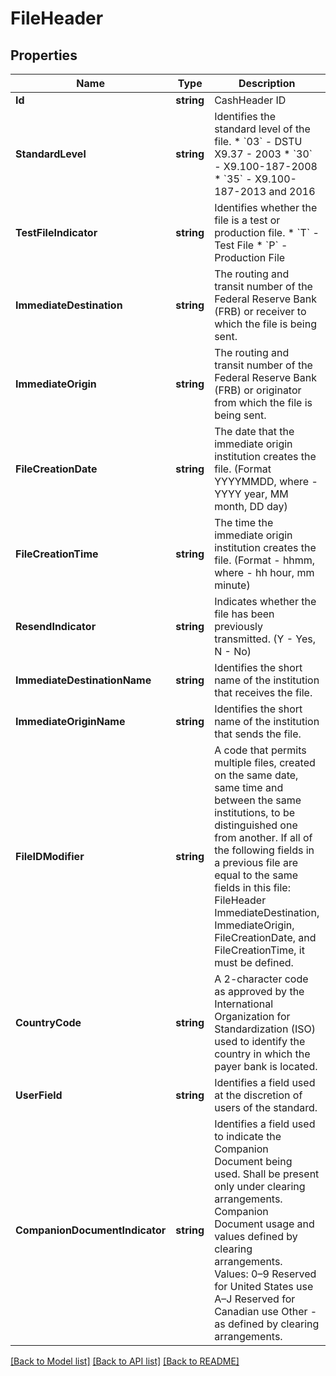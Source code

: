 # FileHeader

## Properties
Name | Type | Description | Notes
------------ | ------------- | ------------- | -------------
**Id** | **string** | CashHeader ID | [optional] 
**StandardLevel** | **string** | Identifies the standard level of the file.  * &#x60;03&#x60; - DSTU X9.37 - 2003 * &#x60;30&#x60; - X9.100-187-2008 * &#x60;35&#x60; - X9.100-187-2013 and 2016  | 
**TestFileIndicator** | **string** | Identifies whether the file is a test or production file.  * &#x60;T&#x60; - Test File * &#x60;P&#x60; - Production File  | 
**ImmediateDestination** | **string** | The routing and transit number of the Federal Reserve Bank (FRB) or receiver to which the file is being sent.  | 
**ImmediateOrigin** | **string** | The routing and transit number of the Federal Reserve Bank (FRB) or originator from which the file is being sent.  | 
**FileCreationDate** | **string** | The date that the immediate origin institution creates the file. (Format YYYYMMDD, where - YYYY year, MM month, DD day)  | 
**FileCreationTime** | **string** | The time the immediate origin institution creates the file. (Format - hhmm, where - hh hour, mm minute)  | 
**ResendIndicator** | **string** | Indicates whether the file has been previously transmitted. (Y - Yes, N - No) | 
**ImmediateDestinationName** | **string** | Identifies the short name of the institution that receives the file. | [optional] 
**ImmediateOriginName** | **string** | Identifies the short name of the institution that sends the file. | [optional] 
**FileIDModifier** | **string** | A code that permits multiple files, created on the same date, same time and between the same institutions, to be distinguished one from another. If all of the following fields in a previous file are equal to the same fields in this file: FileHeader ImmediateDestination, ImmediateOrigin, FileCreationDate, and FileCreationTime, it must be defined.  | [optional] 
**CountryCode** | **string** | A 2-character code as approved by the International Organization for Standardization (ISO) used to identify the country in which the payer bank is located.  | [optional] 
**UserField** | **string** | Identifies a field used at the discretion of users of the standard. | [optional] 
**CompanionDocumentIndicator** | **string** | Identifies a field used to indicate the Companion Document being used. Shall be present only under clearing arrangements. Companion Document usage and values defined by clearing arrangements. Values: 0–9 Reserved for United States use A–J Reserved for Canadian use Other - as defined by clearing arrangements.  | [optional] 

[[Back to Model list]](../README.md#documentation-for-models) [[Back to API list]](../README.md#documentation-for-api-endpoints) [[Back to README]](../README.md)


